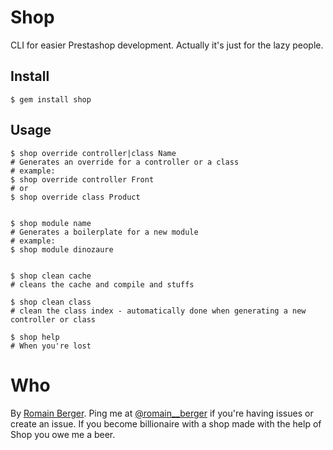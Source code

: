 # Shop

CLI for easier Prestashop development. Actually it's just for the lazy people.

## Install

    $ gem install shop

## Usage

    $ shop override controller|class Name
    # Generates an override for a controller or a class
    # example:
    $ shop override controller Front
    # or
    $ shop override class Product


    $ shop module name
    # Generates a boilerplate for a new module
    # example:
    $ shop module dinozaure


    $ shop clean cache
    # cleans the cache and compile and stuffs

    $ shop clean class
    # clean the class index - automatically done when generating a new controller or class

    $ shop help
    # When you're lost

# Who

By [Romain Berger](http://romainberger.com).
Ping me at [@romain__berger](http://twitter.com/romain__berger) if you're having issues or create an issue.
If you become billionaire with a shop made with the help of Shop you owe me a beer.
